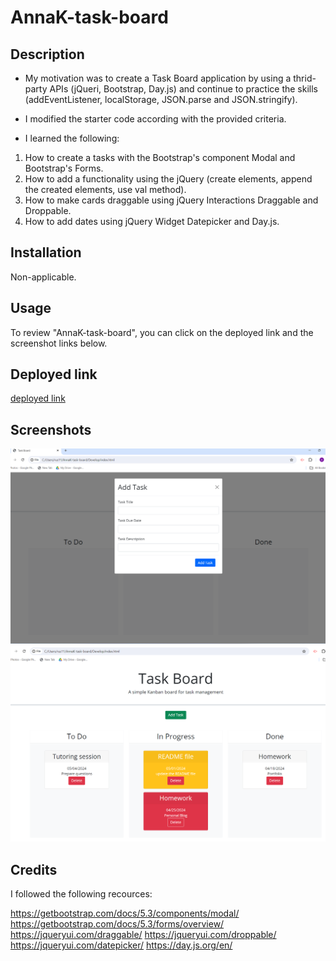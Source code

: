 # AnnaK-task-board

## Description

* My motivation was to create a Task Board application by using a thrid-party APIs (jQueri, Bootstrap, Day.js) and continue to practice the skills (addEventListener, localStorage, JSON.parse and JSON.stringify). 

* I modified the starter code according with the provided criteria.

* I learned the following:

1. How to create a tasks with the Bootstrap's component Modal and Bootstrap's Forms.
2. How to add a functionality using the jQuery (create elements, append the created elements, use val method).
3. How to make cards draggable using jQuery Interactions Draggable and Droppable.
4. How to add dates using jQuery Widget Datepicker and Day.js.

## Installation

Non-applicable.

## Usage

To review "AnnaK-task-board", you can click on the deployed link and the screenshot links below.

## Deployed link

[deployed link](https://explorer7733.github.io/AnnaK-task-board/)

## Screenshots

![task card](./Develop/screenshots/task%20card.png)
![task board with cards](./Develop/screenshots/task%20board%20with%20cards.png)

## Credits

I followed the following recources:

https://getbootstrap.com/docs/5.3/components/modal/
https://getbootstrap.com/docs/5.3/forms/overview/
https://jqueryui.com/draggable/
https://jqueryui.com/droppable/
https://jqueryui.com/datepicker/
https://day.js.org/en/



